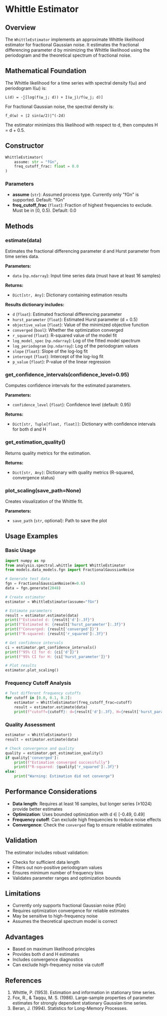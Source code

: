 # Whittle Estimator

## Overview

The `WhittleEstimator` implements an approximate Whittle likelihood estimator for fractional Gaussian noise. It estimates the fractional differencing parameter d by minimizing the Whittle likelihood using the periodogram and the theoretical spectrum of fractional noise.

## Mathematical Foundation

The Whittle likelihood for a time series with spectral density f(ω) and periodogram I(ω) is:

```
L(d) = -∑[log(f(ω_j; d)) + I(ω_j)/f(ω_j; d)]
```

For fractional Gaussian noise, the spectral density is:

```
f_d(ω) ∝ |2 sin(ω/2)|^(-2d)
```

The estimator minimizes this likelihood with respect to d, then computes H = d + 0.5.

## Constructor

```python
WhittleEstimator(
    assume: str = "fGn",
    freq_cutoff_frac: float = 0.0
)
```

### Parameters

- **assume** (`str`): Assumed process type. Currently only "fGn" is supported. Default: "fGn"
- **freq_cutoff_frac** (`float`): Fraction of highest frequencies to exclude. Must be in [0, 0.5). Default: 0.0

## Methods

### estimate(data)

Estimates the fractional differencing parameter d and Hurst parameter from time series data.

**Parameters:**
- `data` (`np.ndarray`): Input time series data (must have at least 16 samples)

**Returns:**
- `Dict[str, Any]`: Dictionary containing estimation results

**Results dictionary includes:**
- `d` (`float`): Estimated fractional differencing parameter
- `hurst_parameter` (`float`): Estimated Hurst parameter (d + 0.5)
- `objective_value` (`float`): Value of the minimized objective function
- `converged` (`bool`): Whether the optimization converged
- `r_squared` (`float`): R-squared value of the model fit
- `log_model_spec` (`np.ndarray`): Log of the fitted model spectrum
- `log_periodogram` (`np.ndarray`): Log of the periodogram values
- `slope` (`float`): Slope of the log-log fit
- `intercept` (`float`): Intercept of the log-log fit
- `p_value` (`float`): P-value of the linear regression

### get_confidence_intervals(confidence_level=0.95)

Computes confidence intervals for the estimated parameters.

**Parameters:**
- `confidence_level` (`float`): Confidence level (default: 0.95)

**Returns:**
- `Dict[str, Tuple[float, float]]`: Dictionary with confidence intervals for both d and H

### get_estimation_quality()

Returns quality metrics for the estimation.

**Returns:**
- `Dict[str, Any]`: Dictionary with quality metrics (R-squared, convergence status)

### plot_scaling(save_path=None)

Creates visualization of the Whittle fit.

**Parameters:**
- `save_path` (`str`, optional): Path to save the plot

## Usage Examples

### Basic Usage

```python
import numpy as np
from analysis.spectral.whittle import WhittleEstimator
from models.data_models.fgn import FractionalGaussianNoise

# Generate test data
fgn = FractionalGaussianNoise(H=0.6)
data = fgn.generate(2048)

# Create estimator
estimator = WhittleEstimator(assume="fGn")

# Estimate parameters
result = estimator.estimate(data)
print(f"Estimated d: {result['d']:.3f}")
print(f"Estimated H: {result['hurst_parameter']:.3f}")
print(f"Converged: {result['converged']}")
print(f"R-squared: {result['r_squared']:.3f}")

# Get confidence intervals
ci = estimator.get_confidence_intervals()
print(f"95% CI for d: {ci['d']}")
print(f"95% CI for H: {ci['hurst_parameter']}")

# Plot results
estimator.plot_scaling()
```

### Frequency Cutoff Analysis

```python
# Test different frequency cutoffs
for cutoff in [0.0, 0.1, 0.2]:
    estimator = WhittleEstimator(freq_cutoff_frac=cutoff)
    result = estimator.estimate(data)
    print(f"cutoff={cutoff}: d={result['d']:.3f}, H={result['hurst_parameter']:.3f}")
```

### Quality Assessment

```python
estimator = WhittleEstimator()
result = estimator.estimate(data)

# Check convergence and quality
quality = estimator.get_estimation_quality()
if quality['converged']:
    print(f"Estimation converged successfully")
    print(f"R-squared: {quality['r_squared']:.3f}")
else:
    print("Warning: Estimation did not converge")
```

## Performance Considerations

- **Data length**: Requires at least 16 samples, but longer series (≥1024) provide better estimates
- **Optimization**: Uses bounded optimization with d ∈ [-0.49, 0.49]
- **Frequency cutoff**: Can exclude high frequencies to reduce noise effects
- **Convergence**: Check the `converged` flag to ensure reliable estimates

## Validation

The estimator includes robust validation:
- Checks for sufficient data length
- Filters out non-positive periodogram values
- Ensures minimum number of frequency bins
- Validates parameter ranges and optimization bounds

## Limitations

- Currently only supports fractional Gaussian noise (fGn)
- Requires optimization convergence for reliable estimates
- May be sensitive to high-frequency noise
- Assumes the theoretical spectrum model is correct

## Advantages

- Based on maximum likelihood principles
- Provides both d and H estimates
- Includes convergence diagnostics
- Can exclude high-frequency noise via cutoff

## References

1. Whittle, P. (1953). Estimation and information in stationary time series.
2. Fox, R., & Taqqu, M. S. (1986). Large-sample properties of parameter estimates for strongly dependent stationary Gaussian time series.
3. Beran, J. (1994). Statistics for Long-Memory Processes.
